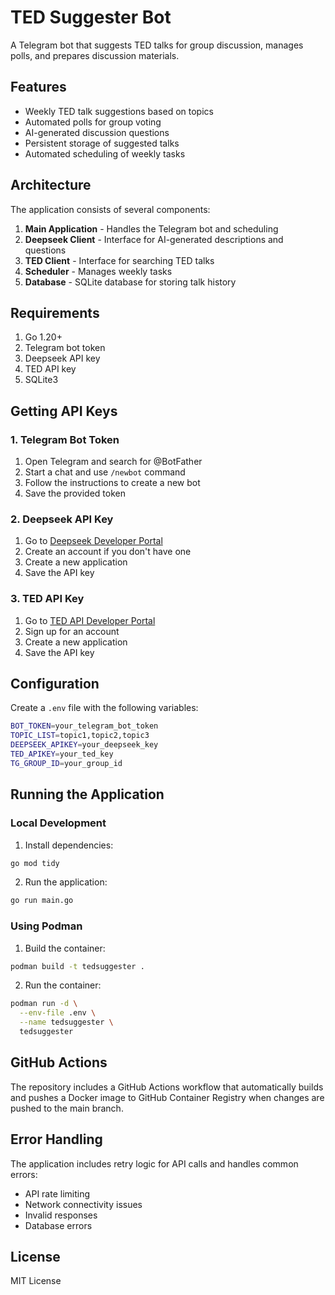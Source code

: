 # TED Suggester Bot

A Telegram bot that suggests TED talks for group discussion, manages polls, and prepares discussion materials.

## Features

- Weekly TED talk suggestions based on topics
- Automated polls for group voting
- AI-generated discussion questions
- Persistent storage of suggested talks
- Automated scheduling of weekly tasks

## Architecture

The application consists of several components:

1. **Main Application** - Handles the Telegram bot and scheduling
2. **Deepseek Client** - Interface for AI-generated descriptions and questions
3. **TED Client** - Interface for searching TED talks
4. **Scheduler** - Manages weekly tasks
5. **Database** - SQLite database for storing talk history

## Requirements

1. Go 1.20+
2. Telegram bot token
3. Deepseek API key
4. TED API key
5. SQLite3

## Getting API Keys

### 1. Telegram Bot Token
1. Open Telegram and search for @BotFather
2. Start a chat and use `/newbot` command
3. Follow the instructions to create a new bot
4. Save the provided token

### 2. Deepseek API Key
1. Go to [Deepseek Developer Portal](https://developer.deepseek.com)
2. Create an account if you don't have one
3. Create a new application
4. Save the API key

### 3. TED API Key
1. Go to [TED API Developer Portal](https://developer.ted.com)
2. Sign up for an account
3. Create a new application
4. Save the API key

## Configuration

Create a `.env` file with the following variables:

```bash
BOT_TOKEN=your_telegram_bot_token
TOPIC_LIST=topic1,topic2,topic3
DEEPSEEK_APIKEY=your_deepseek_key
TED_APIKEY=your_ted_key
TG_GROUP_ID=your_group_id
```

## Running the Application

### Local Development

1. Install dependencies:
```bash
go mod tidy
```

2. Run the application:
```bash
go run main.go
```

### Using Podman

1. Build the container:
```bash
podman build -t tedsuggester .
```

2. Run the container:
```bash
podman run -d \
  --env-file .env \
  --name tedsuggester \
  tedsuggester
```

## GitHub Actions

The repository includes a GitHub Actions workflow that automatically builds and pushes a Docker image to GitHub Container Registry when changes are pushed to the main branch.

## Error Handling

The application includes retry logic for API calls and handles common errors:
- API rate limiting
- Network connectivity issues
- Invalid responses
- Database errors

## License

MIT License